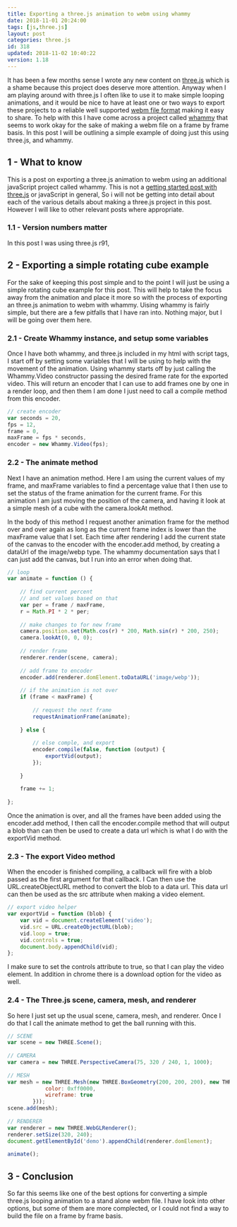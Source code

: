 ```yaml
---
title: Exporting a three.js animation to webm using whammy
date: 2018-11-01 20:24:00
tags: [js,three.js]
layout: post
categories: three.js
id: 318
updated: 2018-11-02 10:40:22
version: 1.18
---
```


It has been a few months sense I wrote any new content on [three.js](https://threejs.org/) which is a shame because this project does deserve more attention. Anyway when I am playing around with three.js I often like to use it to make simple looping animations, and it would be nice to have at least one or two ways to export these projects to a reliable well supported [webm file format](https://en.wikipedia.org/wiki/WebM) making it easy to share. To help with this I have come across a project called [whammy](https://github.com/antimatter15/whammy) that seems to work okay for the sake of making a webm file on a frame by frame basis. In this post I will be outlining a simple example of doing just this using three.js, and whammy.

<!-- more -->

## 1 - What to know

This is a post on exporting a three.js animation to webm using an additional javaScript project called whammy. This is not a [getting started post with three.js](/2018/04/04/threejs-getting-started/) or javaScript in general, So i will not be getting into detail about each of the various details about making a three.js project in this post. However I will like to other relevant posts where appropriate.

### 1.1 - Version numbers matter

In this post I was using three.js r91,

## 2 - Exporting a simple rotating cube example

For the sake of keeping this post simple and to the point I will just be using a simple rotating cube example for this post. This will help to take the focus away from the animation and place it more so with the process of exporting an three.js animation to webm with whammy. Uising whammy is fairly simple, but there are a few pitfalls that I have ran into. Nothing major, but I will be going over them here.

### 2.1 - Create Whammy instance, and setup some variables

Once I have both whammy, and three.js included in my html with script tags, I start off by setting some variables that I will be using to help with the movement of the animation. Using whammy starts off by just calling the Whammy.Video constructor passing the desired frame rate for the exported video. This will return an encoder that I can use to add frames one by one in a render loop, and then them I am done I just need to call a compile method from this encoder.

```js
// create encoder
var seconds = 20,
fps = 12,
frame = 0,
maxFrame = fps * seconds,
encoder = new Whammy.Video(fps);
```

### 2.2 - The animate method

Next I have an animation method. Here I am using the current values of my frame, and maxFrame variables to find a percentage value that I then use to set the status of the frame animation for the current frame. For this animation I am just moving the position of the camera, and having it look at a simple mesh of a cube with the camera.lookAt method.

In the body of this method I request another animation frame for the method over and over again as long as the current frame index is lower than the maxFrame value that I set. Each time after rendering I add the current state of the canvas to the encoder with the encoder.add method, by creating a dataUrl of the image/webp type. The whammy documentation says that I can just add the canvas, but I run into an error when doing that.

```js
// loop
var animate = function () {
 
    // find current percent
    // and set values based on that
    var per = frame / maxFrame,
    r = Math.PI * 2 * per;
 
    // make changes to for new frame
    camera.position.set(Math.cos(r) * 200, Math.sin(r) * 200, 250);
    camera.lookAt(0, 0, 0);
 
    // render frame
    renderer.render(scene, camera);
 
    // add frame to encoder
    encoder.add(renderer.domElement.toDataURL('image/webp'));
 
    // if the animation is not over
    if (frame < maxFrame) {
 
        // request the next frame
        requestAnimationFrame(animate);
 
    } else {
 
        // else comple, and export
        encoder.compile(false, function (output) {
            exportVid(output);
        });
 
    }
 
    frame += 1;
 
};
```

Once the animation is over, and all the frames have been added using the encoder.add method, I then call the encoder.compile method that will output a blob than can then be used to create a data url which is what I do with the exportVid method.

### 2.3 - The export Video method

When the encoder is finished compiling, a callback will fire with a blob passed as the first argument for that callback. I Can then use the URL.createObjectURL method to convert the blob to a data url. This data url can then be used as the src attribute when making a video element.


```js
// export video helper
var exportVid = function (blob) {
    var vid = document.createElement('video');
    vid.src = URL.createObjectURL(blob);
    vid.loop = true;
    vid.controls = true;
    document.body.appendChild(vid);
};
```

I make sure to set the controls attribute to true, so that I can play the video element. In addition in chrome there is a download option for the video as well.

### 2.4 - The Three.js scene, camera, mesh, and renderer

So here I just set up the usual scene, camera, mesh, and renderer. Once I do that I call the animate method to get the ball running with this.

```js
// SCENE
var scene = new THREE.Scene();
 
// CAMERA
var camera = new THREE.PerspectiveCamera(75, 320 / 240, 1, 1000);
 
// MESH
var mesh = new THREE.Mesh(new THREE.BoxGeometry(200, 200, 200), new THREE.MeshBasicMaterial({
            color: 0xff0000,
            wireframe: true
        }));
scene.add(mesh);
 
// RENDERER
var renderer = new THREE.WebGLRenderer();
renderer.setSize(320, 240);
document.getElementById('demo').appendChild(renderer.domElement);
 
animate();
```

## 3 - Conclusion

So far this seems like one of the best options for converting a simple three.js looping animation to a stand alone webm file. I have look into other options, but some of them are more complected, or I could not find a way to build the file on a frame by frame basis.
